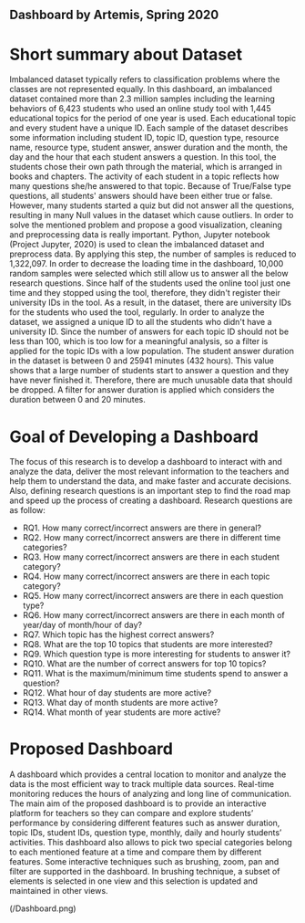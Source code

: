 Dashboard by Artemis, Spring 2020
---------------------------------------

# Short summary about Dataset
Imbalanced dataset typically refers to classification problems where the classes are not represented equally. In this dashboard, an imbalanced dataset contained more than 2.3 million samples including the learning behaviors of 6,423 students who used an online study tool with 1,445 educational topics for the period of one year is used. Each educational topic and every student have a unique ID. Each sample of the dataset describes some information including student ID, topic ID, question type, resource name, resource type, student answer, answer duration and the month, the day and the hour that each student answers a question. 
In this tool, the students chose their own path through the material, which is arranged in books and chapters. The activity of each student in a topic reflects how many questions she/he answered to that topic. Because of True/False type questions, all students' answers should have been either true or false. However, many students started a quiz but did not answer all the questions, resulting in many Null values in the dataset which cause outliers. In order to solve the mentioned problem and propose a good visualization, cleaning and preprocessing data is really important. Python, Jupyter notebook (Project Jupyter, 2020) is used to clean the imbalanced dataset and preprocess data. By applying this step, the number of samples is reduced to 1,322,097. In order to decrease the loading time in the dashboard, 10,000 random samples were selected which still allow us to answer all the below research questions. 
Since half of the students used the online tool just one time and they stopped using the tool, therefore, they didn't register their university IDs in the tool. As a result, in the dataset, there are university IDs for the students who used the tool, regularly.  In order to analyze the dataset, we assigned a unique ID to all the students who didn't have a university ID. Since the number of answers for each topic ID should not be less than 100, which is too low for a meaningful analysis, so a filter is applied for the topic IDs with a low population.
The student answer duration in the dataset is between 0 and 25941 minutes (432 hours). This value shows that a large number of students start to answer a question and they have never finished it. Therefore, there are much unusable data that should be dropped. A filter for answer duration is applied which considers the duration between 0 and 20 minutes.

# Goal of Developing a Dashboard
The focus of this research is to develop a dashboard to interact with and analyze the data, deliver the most relevant information to the teachers and help them to understand the data, and make faster and accurate decisions. Also, defining research questions is an important step to find the road map and speed up the process of creating a dashboard.  Research questions are as follow:


* RQ1.	How many correct/incorrect answers are there in general?
* RQ2.	How many correct/incorrect answers are there in different time categories? 
* RQ3.	How many correct/incorrect answers are there in each student category?
* RQ4.	How many correct/incorrect answers are there in each topic category?
* RQ5.	How many correct/incorrect answers are there in each question type?
* RQ6.	How many correct/incorrect answers are there in each month of year/day of month/hour of day?
* RQ7.	Which topic has the highest correct answers? 
* RQ8.	What are the top 10 topics that students are more interested? 
* RQ9.	Which question type is more interesting for students to answer it? 
* RQ10.	What are the number of correct answers for top 10 topics?
* RQ11.	What is the maximum/minimum time students spend to answer a question?
* RQ12.	What hour of day students are more active?
* RQ13.	What day of month students are more active?
* RQ14.	What month of year students are more active?


# Proposed Dashboard
A dashboard which provides a central location to monitor and analyze the data is the most efficient way to track multiple data sources. Real-time monitoring reduces the hours of analyzing and long line of communication. 
The main aim of the proposed dashboard is to provide an interactive platform for teachers so they can compare and explore students’ performance by considering different features such as answer duration, topic IDs, student IDs, question type, monthly, daily and hourly students’ activities. This dashboard also allows to pick two special categories belong to each mentioned feature at a time and compare them by different features. Some interactive techniques such as brushing, zoom, pan and filter are supported in the dashboard. In brushing technique, a subset of elements is selected in one view and this selection is updated and maintained in other views.

(/Dashboard.png)
